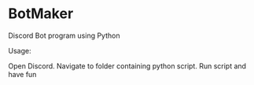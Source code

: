 # BotMaker
Discord Bot program using Python

Usage:

Open Discord.
Navigate to folder containing python script.
Run script and have fun
